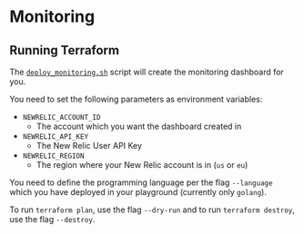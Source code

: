 # Monitoring

## Running Terraform

The [`deploy_monitoring.sh`](./scripts/deploy_monitoring.sh) script will create the monitoring dashboard for you.

You need to set the following parameters as environment variables:

- `NEWRELIC_ACCOUNT_ID`
  - The account which you want the dashboard created in
- `NEWRELIC_API_KEY`
  - The New Relic User API Key
- `NEWRELIC_REGION`
  - The region where your New Relic account is in (`us` or `eu`)

You need to define the programming language per the flag `--language` which you have deployed in your playground (currently only `golang`).

To run `terraform plan`, use the flag `--dry-run` and to run `terraform destroy`, use the flag `--destroy`.
